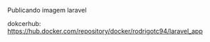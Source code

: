 Publicando imagem laravel

dokcerhub: https://hub.docker.com/repository/docker/rodrigotc94/laravel_app
